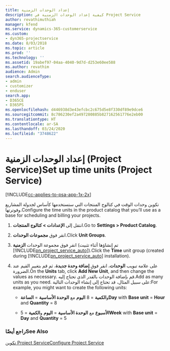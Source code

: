 ```yaml
---
title: إعداد الوحدات الزمنية
description: كيفية إعداد الوحدات الزمنية في Project Service
author: revathimuthiah
manager: kfend
ms.service: dynamics-365-customerservice
ms.custom:
- dyn365-projectservice
ms.date: 8/03/2018
ms.topic: article
ms.prod: ''
ms.technology: ''
ms.assetid: 19abef97-04aa-4040-9d7d-d253e60ee588
ms.author: revathim
audience: Admin
search.audienceType:
- admin
- customizer
- enduser
search.app:
- D365CE
- D365PS
ms.openlocfilehash: d446938d3e43efcbc2c675d5e8f330df89e9dce6
ms.sourcegitcommit: 8c786230ef2a497280885b827162561776e2eb00
ms.translationtype: HT
ms.contentlocale: ar-SA
ms.lasthandoff: 03/24/2020
ms.locfileid: "3748622"
---
```

# <a name="set-up-time-units-project-service"></a><span data-ttu-id="affd3-103">إعداد الوحدات الزمنية (Project Service)</span><span class="sxs-lookup"><span data-stu-id="affd3-103">Set up time units (Project Service)</span></span>

[!INCLUDE[cc-applies-to-psa-app-1x-2x](../includes/cc-applies-to-psa-app-1x-2x.md)]

<span data-ttu-id="affd3-104">تكوين وحدات الوقت في كتالوج المنتجات التي ستستخدمها كأساس لجدولة المشاريع وفوترتها.</span><span class="sxs-lookup"><span data-stu-id="affd3-104">Configure the time units in the product catalog that you’ll use as a base for scheduling and billing your projects.</span></span>  
  
1. <span data-ttu-id="affd3-105">انتقل إلى **الإعدادات > كتالوج المنتجات**.</span><span class="sxs-lookup"><span data-stu-id="affd3-105">Go to **Settings > Product Catalog**.</span></span>  
  
2. <span data-ttu-id="affd3-106">انقر فوق **مجموعات الوحدات**.</span><span class="sxs-lookup"><span data-stu-id="affd3-106">Click **Unit Groups**.</span></span>  
  
3. <span data-ttu-id="affd3-107">انقر فوق مجموعة الوحدات **الزمنية** (تم إنشاؤها أثناء تثبيت [!INCLUDE[pn_project_service_auto](../includes/pn-project-service-auto.md)]).</span><span class="sxs-lookup"><span data-stu-id="affd3-107">Click the **Time** unit group (created during [!INCLUDE[pn_project_service_auto](../includes/pn-project-service-auto.md)] installation).</span></span>  
  
4. <span data-ttu-id="affd3-108">على علامة تبويب **الوحدات**، انقر فوق **إضافة وحدة جديدة**، ثم قم بتغيير القيم عند الضرورة.</span><span class="sxs-lookup"><span data-stu-id="affd3-108">On the **Units** tab, click **Add New Unit**, and then change the values as necessary.</span></span> <span data-ttu-id="affd3-109">قم بإضافة الوحدات بالقدر الذي تحتاج إليه.</span><span class="sxs-lookup"><span data-stu-id="affd3-109">Add as many units as you need.</span></span> <span data-ttu-id="affd3-110">على سبيل المثال، قد تحتاج إلى إنشاء الوحدات التالية:</span><span class="sxs-lookup"><span data-stu-id="affd3-110">For example, you might want to create the following units:</span></span>  
  
   - <span data-ttu-id="affd3-111">**اليوم** مع **الوحدة الأساسية** = **الساعة‏‎** و**الكمية** = 8</span><span class="sxs-lookup"><span data-stu-id="affd3-111">**Day** with **Base unit** = **Hour** and **Quantity** = 8</span></span>  
  
   - <span data-ttu-id="affd3-112">**الأسبوع** مع **الوحدة الأساسية** = **اليوم** و**الكمية** = 5</span><span class="sxs-lookup"><span data-stu-id="affd3-112">**Week** with **Base unit** = **Day** and **Quantity** = 5</span></span>  
  
### <a name="see-also"></a><span data-ttu-id="affd3-113">راجع أيضًا</span><span class="sxs-lookup"><span data-stu-id="affd3-113">See Also</span></span>  
 [<span data-ttu-id="affd3-114">تكوين Project Service</span><span class="sxs-lookup"><span data-stu-id="affd3-114">Configure Project Service</span></span>](../project-service/configure.md)
